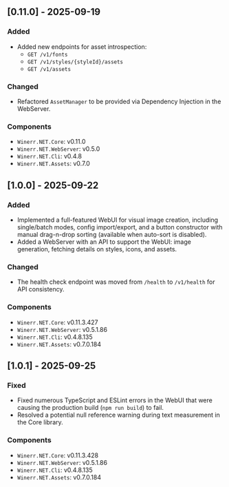 ## [0.11.0] - 2025-09-19

### Added

-   Added new endpoints for asset introspection:
    -   `GET /v1/fonts`
    -   `GET /v1/styles/{styleId}/assets`
    -   `GET /v1/assets`

### Changed

-   Refactored `AssetManager` to be provided via Dependency Injection in the WebServer.

### Components

-   `Winerr.NET.Core`: v0.11.0
-   `Winerr.NET.WebServer`: v0.5.0
-   `Winerr.NET.Cli`: v0.4.8
-   `Winerr.NET.Assets`: v0.7.0

## [1.0.0] - 2025-09-22

### Added

-   Implemented a full-featured WebUI for visual image creation, including single/batch modes, config import/export, and a button constructor with manual drag-n-drop sorting (available when auto-sort is disabled).
-   Added a WebServer with an API to support the WebUI: image generation, fetching details on styles, icons, and assets.

### Changed

-   The health check endpoint was moved from `/health` to `/v1/health` for API consistency.

### Components

-   `Winerr.NET.Core`: v0.11.3.427
-   `Winerr.NET.WebServer`: v0.5.1.86
-   `Winerr.NET.Cli`: v0.4.8.135
-   `Winerr.NET.Assets`: v0.7.0.184

## [1.0.1] - 2025-09-25

### Fixed

-   Fixed numerous TypeScript and ESLint errors in the WebUI that were causing the production build (`npm run build`) to fail.
-   Resolved a potential null reference warning during text measurement in the Core library.

### Components

-   `Winerr.NET.Core`: v0.11.3.428
-   `Winerr.NET.WebServer`: v0.5.1.86
-   `Winerr.NET.Cli`: v0.4.8.135
-   `Winerr.NET.Assets`: v0.7.0.184
